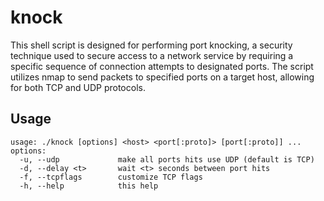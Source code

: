# knock
This shell script is designed for performing port knocking, a security technique used to secure access to a network service by requiring a specific sequence of connection attempts to designated ports. The script utilizes nmap to send packets to specified ports on a target host, allowing for both TCP and UDP protocols.

## Usage
```
usage: ./knock [options] <host> <port[:proto]> [port[:proto]] ...
options:
  -u, --udp             make all ports hits use UDP (default is TCP)
  -d, --delay <t>       wait <t> seconds between port hits
  -f, --tcpflags        customize TCP flags
  -h, --help            this help
```
